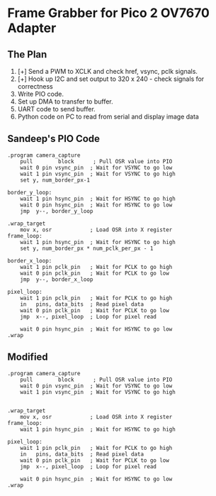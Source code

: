 # Frame Grabber for Pico 2 OV7670 Adapter

## The Plan 

1. [+] Send a PWM to XCLK and check href, vsync, pclk signals.
2. [+] Hook up I2C and set output to 320 x 240 - check signals for correctness
3. Write PIO code.
3. Set up DMA to transfer to buffer.
4. UART code to send buffer.
5. Python code on PC to read from serial and display image data 

## Sandeep's PIO Code

```
.program camera_capture
    pull        block      ; Pull OSR value into PIO
    wait 0 pin vsync_pin  ; Wait for VSYNC to go low
    wait 1 pin vsync_pin  ; Wait for VSYNC to go high
    set y, num_border_px-1

border_y_loop:
    wait 1 pin hsync_pin  ; Wait for HSYNC to go high
    wait 0 pin hsync_pin  ; Wait for HSYNC to go low
    jmp  y--, border_y_loop

.wrap_target
    mov x, osr            ; Load OSR into X register
frame_loop:
    wait 1 pin hsync_pin  ; Wait for HSYNC to go high
    set y, num_border_px * num_pclk_per_px - 1

border_x_loop:
    wait 1 pin pclk_pin   ; Wait for PCLK to go high
    wait 0 pin pclk_pin   ; Wait for PCLK to go low
    jmp  y--, border_x_loop

pixel_loop:
    wait 1 pin pclk_pin   ; Wait for PCLK to go high
    in   pins, data_bits  ; Read pixel data
    wait 0 pin pclk_pin   ; Wait for PCLK to go low
    jmp  x--, pixel_loop  ; Loop for pixel read

    wait 0 pin hsync_pin  ; Wait for HSYNC to go low
.wrap
```

## Modified

```
.program camera_capture
    pull        block      ; Pull OSR value into PIO
    wait 0 pin vsync_pin  ; Wait for VSYNC to go low
    wait 1 pin vsync_pin  ; Wait for VSYNC to go high


.wrap_target
    mov x, osr            ; Load OSR into X register
frame_loop:
    wait 1 pin hsync_pin  ; Wait for HSYNC to go high

pixel_loop:
    wait 1 pin pclk_pin   ; Wait for PCLK to go high
    in   pins, data_bits  ; Read pixel data
    wait 0 pin pclk_pin   ; Wait for PCLK to go low
    jmp  x--, pixel_loop  ; Loop for pixel read

    wait 0 pin hsync_pin  ; Wait for HSYNC to go low
.wrap
```